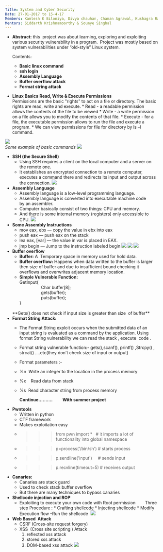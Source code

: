 ```yaml
---
Title: System and Cyber Security
Date: 27-01-2017 to 15-4-17
Members: Kamlesh K Biloniya, Divya chauhan, Chaman Agrawal, Kushagra Rajput
Mentors: Siddarth Krishnamoorthy & Soumye Singhal
---
```


* **Abstract:**  this  project was about learning, exploring and exploiting various security vulnerability in a program.  Project was mostly based on system vulnerabilities under “old-style” Linux system.

     Contents:
     * **Basic linux command**
     * **ssh login**
     * **Assembly Language**
     * **Buffer overflow attack**
     * **Format string attack** <br />
     
* **Linux Basics**
         **Read, Write & Execute Permissions** <br />
         Permissions are the basic "rights" to act on a file or directory. The basic rights are read, write and execute.
         * Read - a readable permission allows the contents of the file to be viewed
         * Write - a write permission on a file allows you to modify the contents of that file.
         * Execute - for a file, the executable permission allows to run the file and execute a program.
         * We can view permissions for file for directory by ls –l command.
         
![](https://github.com/kamleshhello/Ethical-Hacking/blob/master/git1.png)<br />
*Some example of basic commands*
![](https://github.com/kamleshhello/Ethical-Hacking/blob/master/git2.png)<br />
* **SSH (the Secure Shell)**
    * Using SSH requires a client on the local computer and a server on the remote one.<br />
    * It establishes an encrypted connection to a remote computer, executes a command there and redirects its input and output across the connection. 
![](https://github.com/kamleshhello/Ethical-Hacking/blob/master/git3.png)
* **Assembly Language**
    * Assembly language is a low-level programming language.
    * Assembly language is converted into executable machine code by an assembler.
    * Computer basically consist of two things: CPU and memory.
    * And there is some internal memory (registers) only accessible to CPU.
![](https://github.com/kamleshhello/Ethical-Hacking/blob/master/git4.png)
* **Some Assembly Instructions**
    * mov eax, ebx — copy the value in ebx into eax
    * push eax — push eax on the stack
    * lea eax, [var] — the value in var is placed in EAX.
    * jmp begin — Jump to the instruction labeled begin
![](https://github.com/kamleshhello/Ethical-Hacking/blob/master/git5.png)
![](https://github.com/kamleshhello/Ethical-Hacking/blob/master/git6.png)
![](https://github.com/kamleshhello/Ethical-Hacking/blob/master/git7.png)
* **Buffer overflow**
    * **Buffer:** A  Temporary space in memory used for hold data.
    * **Buffer overflow:** Happens when data written to the buffer is larger then size of buffer and due to insufficient bound checking it overflows and overwrites adjacent memory location.<br />
    * **Simple Vulnerable Function:**<br />
        GetInput{ <br />
                  Char buffer[8];<br />
                  gets(buffer);<br />
                  puts(buffer);<br />
}
   <br />
            **Gets() does not check if input size is greater than size  of buffer**
* **Format String Attack:**
    * The Format String exploit occurs when the submitted data of an input string is evaluated as a command by the application. Using format String vulnerability we can read the stack , execute  code .
    * Format string vulnerable function:- gets(),scanf(), printf() ,Strcpy() , strcat() ….etc(they don't check size of input or output)
    * Format parameters :-
    * %n  Write an integer to the location in the process memory  
    * %x    Read data from stack
    * %s  Read character string from process memory
    
         **Continue..........
         With summer project**
* **Pwntools**
    * Written in python
    * CTF framework
    * Makes exploitation easy
    * >>> from pwn import *   # it imports a lot of functionality into global namespace
    * >>> p=process('/bin/sh') # starts process 
    * >>>p.sendline('input')     # sends input
    * >>>p.recvline(timeout=5) # receives output 
* **Canaries:**
    * Canaries are stack guard
    * Used to check stack buffer overflow
    * But there are many techniques to bypass canaries
* **Shellcode injection and ROP**
    * Exploiting to execute your own code with Root permission 
           Three step Procedure :
           * Crafting shellcode
           * Injecting shellcode
           * Modify Execution flow –Run the shellcode 
![](https://github.com/kamleshhello/Ethical-Hacking/blob/master/git8.png)
* **Web Based  Attack**
    * CSRF (Cross-site request forgery)
    * XSS  (Cross site scripting ) Attack
         1. reflected xss attack
         2. stored xss attack
         3. DOM-based xss attack
![](https://github.com/kamleshhello/Ethical-Hacking/blob/master/git9.png)


